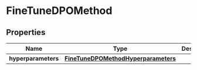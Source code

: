 
# FineTuneDPOMethod

## Properties
| Name | Type | Description | Notes |
| ------------ | ------------- | ------------- | ------------- |
| **hyperparameters** | [**FineTuneDPOMethodHyperparameters**](FineTuneDPOMethodHyperparameters.md) |  |  [optional] |



